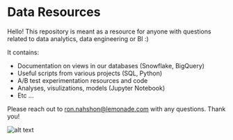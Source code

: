 # Data Resources

Hello! This repository is meant as a resource for anyone with questions related to data analytics, data engineering or BI :) 

It contains:

- Documentation on views in our databases (Snowflake, BigQuery)
- Useful scripts from various projects (SQL, Python)
- A/B test experimentation resources and code
- Analyses, visulizations, models (Jupyter Notebook)
- Etc ...

Please reach out to ron.nahshon@lemonade.com with any questions. Thank you!

![alt text](http://www.insurancescored.com/wp-content/uploads/2018/08/lemonade1.png)
